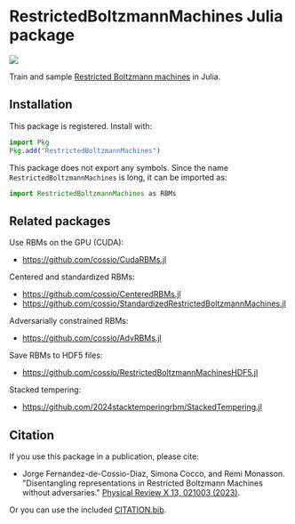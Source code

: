# RestrictedBoltzmannMachines Julia package

[![](https://img.shields.io/badge/docs-stable-blue.svg)](https://cossio.github.io/RestrictedBoltzmannMachines.jl/stable)

Train and sample [Restricted Boltzmann machines](https://en.wikipedia.org/wiki/Restricted_Boltzmann_machine) in Julia.

## Installation

This package is registered. Install with:

```julia
import Pkg
Pkg.add("RestrictedBoltzmannMachines")
```

This package does not export any symbols. Since the name `RestrictedBoltzmannMachines` is long, it can be imported as:

```julia
import RestrictedBoltzmannMachines as RBMs
```

## Related packages

Use RBMs on the GPU (CUDA):

- https://github.com/cossio/CudaRBMs.jl

Centered and standardized RBMs:

- https://github.com/cossio/CenteredRBMs.jl
- https://github.com/cossio/StandardizedRestrictedBoltzmannMachines.jl

Adversarially constrained RBMs:

- https://github.com/cossio/AdvRBMs.jl

Save RBMs to HDF5 files:

- https://github.com/cossio/RestrictedBoltzmannMachinesHDF5.jl

Stacked tempering:

- https://github.com/2024stacktemperingrbm/StackedTempering.jl

## Citation

If you use this package in a publication, please cite:

* Jorge Fernandez-de-Cossio-Diaz, Simona Cocco, and Remi Monasson. "Disentangling representations in Restricted Boltzmann Machines without adversaries." [Physical Review X 13, 021003 (2023)](https://journals.aps.org/prx/abstract/10.1103/PhysRevX.13.021003).

Or you can use the included [CITATION.bib](https://github.com/cossio/RestrictedBoltzmannMachines.jl/blob/master/CITATION.bib).